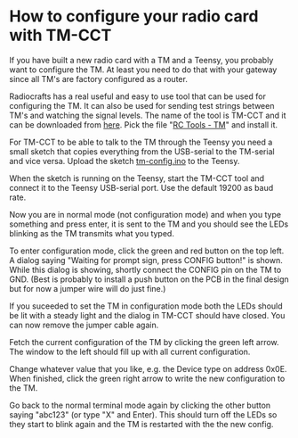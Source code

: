 # How to configure your radio card with TM-CCT
If you have built a new radio card with a TM and a Teensy, you probably want to configure the TM. At least you need to do that with your gateway since all TM's are factory configured as a router.

Radiocrafts has a real useful and easy to use tool that can be used for configuring the TM. It can also be used for sending test strings between TM's and watching the signal levels. The name of the tool is TM-CCT and it can be downloaded from [here](https://radiocrafts.com/products/tinymesh/#software). Pick the file "[RC Tools - TM](https://radiocrafts.com/uploads/rctools-tm_setup_1_06.exe)" and install it.

For TM-CCT to be able to talk to the TM through the Teensy you need a small sketch that copies everything from the USB-serial to the TM-serial and vice versa. Upload the sketch [tm-config.ino](https://github.com/plengqui/SportidentTinymesh/tree/master/RadioUnit/TeensySketches/tm-config) to the Teensy.

When the sketch is running on the Teensy, start the TM-CCT tool and connect it to the Teensy USB-serial port. Use the default 19200 as baud rate.

Now you are in normal mode (not configuration mode) and when you type something and press enter, it is sent to the TM and you should see the LEDs blinking as the TM transmits what you typed.

To enter configuration mode, click the green and red button on the top left. A dialog saying "Waiting for prompt sign, press CONFIG button!" is shown. While this dialog is showing, shortly connect the CONFIG pin on the TM to GND. (Best is probably to install a push button on the PCB in the final design but for now a jumper wire will do just fine.)

If you suceeded to set the TM in configuration mode both the LEDs should be lit with a steady light and the dialog in TM-CCT should have closed. You can now remove the jumper cable again.

Fetch the current configuration of the TM by clicking the green left arrow. The window to the left should fill up with all current configuration.

Change whatever value that you like, e.g. the Device type on address 0x0E. When finished, click the green right arrow to write the new configuration to the TM.

Go back to the normal terminal mode again by clicking the other button saying "abc123" (or type "X" and Enter). This should turn off the LEDs so they start to blink again and the TM is restarted with the the new config.